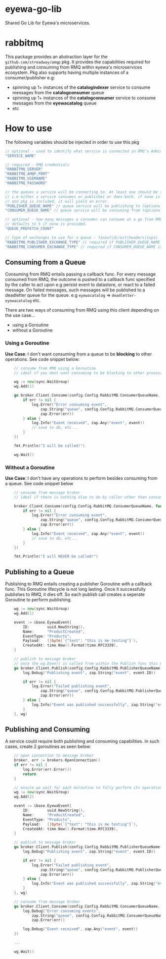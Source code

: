 # eyewa-go-lib
Shared Go Lib for Eyewa's microservices.

# rabbitmq
This package provides an abstraction layer for the `github.com/streadway/amqp` pkg. It provides the capabilities required for publishing and consuming from RMQ within eyewa's microservices ecosystem. Pkg also supports having multiple instances of a consumer/publisher e.g:

- spinning up 1+ instances of the **catalogindexer** service to consume messages from the **catalogconsumer** queue
- spinning up 1+ instances of the **catalogconsumer** service to consume messages from the **eyewacatalog** queue
- etc


# How to use
The following variables should be injected in order to use this pkg

```go
// optional - used to identify what service is connected in RMQ's Admin UI.
"SERVICE_NAME"

// required - RMQ credentials
"RABBITMQ_SERVER"
"RABBITMQ_AMQP_PORT"
"RABBITMQ_USERNAME"
"RABBITMQ_PASSWORD"

// the queues a service will be connecting to. At least one should be specified
// i.e either a service consumes or publishes or does both. if none is specified
// and pkg is included, it will yield an error.
"PUBLISHER_QUEUE_NAME" // queue service will be publishing to (optional)
"CONSUMER_QUEUE_NAME" // queue service will be consuming from (optional)

// optional - how many messages a consumer can consume at a go from RMQ.
// defaults to 5 if none is provided.
"QUEUE_PREFETCH_COUNT" 

// type of exchanges to use for a queue - fanout|direct|headers|topic
"RABBITMQ_PUBLISHER_EXCHANGE_TYPE" // required if PUBLISHER_QUEUE_NAME is provided
"RABBITMQ_CONSUMER_EXCHANGE_TYPE" // required if CONSUMER_QUEUE_NAME is provided
```

## Consuming from a Queue
Consuming from RMQ entails passing a callback func. For every message consumed from RMQ, the outcome is pushed to a callback func specified by the caller to act upon e.g persist event to datastore, or react to a failed message. On failed messages, such messages will be published to a deadletter queue for the queue. e.g `eyewacatalog` => `deadletter-eyewacatalog` etc.

There are two ways of consuming from RMQ using this client depending on the use case...

- using a Goroutine
- without a Goroutine

### Using a Goroutine
**Use Case**: I don't want consuming from a queue to be **blocking** to other operations. See code snippet below:

```go
	// consume from RMQ using a Goroutine
	// ideal if you dont want consuming to be blocking to other processes or Goroutines

	wg := new(sync.WaitGroup)
	wg.Add(1)

	go broker.Client.Consume(config.Config.RabbitMQ.ConsumerQueueName, func(event *base.EyewaEvent, err error) {
		if err != nil {
			log.Error("Error consuming event",
				zap.String("queue", config.Config.RabbitMQ.ConsumerQueueName),
				zap.Error(err))
		} else {
			log.Info("Event received", zap.Any("event", event))
			// save to db, etc...
		}
	})

	fmt.Println("I will be called!")

	wg.Wait()
```

### Without a Goroutine
**Use Case**: I don't have any operations to perform besides consuming from a queue. See code snippet below

```go
	// consume from message broker
	// ideal if there is nothing else to do by caller other than consuming

	broker.Client.Consume(config.Config.RabbitMQ.ConsumerQueueName, func(event *base.EyewaEvent, err error) {
		if err != nil {
			log.Error("Error consuming event",
				zap.String("queue", config.Config.RabbitMQ.ConsumerQueueName),
				zap.Error(err))
		} else {
			log.Info("Event received", zap.Any("event", event))
			// save to db, etc...
		}
	})

	fmt.Println("I will NEVER be called!")
```

## Publishing to a Queue
Publishing to RMQ entails creating a publisher Goroutine with a callback func. This Goroutine lifecycle is not long lasting. Once it successfully publishes to RMQ, it dies off. So each publish call creates a seperate Goroutine to perform publishing.

```go 
	wg := new(sync.WaitGroup)
	wg.Add(1)

	event := &base.EyewaEvent{
		ID:        uuid.NewString(),
		Name:      "ProductCreated",
		EventType: "Products",
		Payload:   []byte(`{"test": "this is me testing"}`),
		CreatedAt: time.Now().Format(time.RFC3339),
	}

	// publish to message broker
	// once the wg.Done() is called from within the Publish func this Goroutine seizes to exist.
	go broker.Client.Publish(config.Config.RabbitMQ.PublisherQueueName, event, func(event *base.EyewaEvent, err error) {
		log.Debug("Publishing event", zap.String("event", event.ID))

		if err != nil {
			log.Error("Failed publishing event",
				zap.String("queue", config.Config.RabbitMQ.PublisherQueueName),
				zap.Error(err))
		} else {
			log.Info("Event was published successfully", zap.String("event", event.ID))
		}
	}, wg)
```

## Publishing and Consuming
A service could require both publishing and consuming capabilities. In such cases, create 2 goroutines as seen below:

``` go
	// open connection to message broker
	broker, err := brokers.OpenConnection()
	if err != nil {
		log.Error(err.Error())
		return
	}

	// ensure we wait for each Goroutine to fully perform its operations.
	wg := new(sync.WaitGroup)
	wg.Add(2)

	event := &base.EyewaEvent{
		ID:        uuid.NewString(),
		Name:      "ProductCreated",
		EventType: "Products",
		Payload:   []byte(`{"test": "this is me testing"}`),
		CreatedAt: time.Now().Format(time.RFC3339),
	}

	// publish to message broker
	go broker.Client.Publish(config.Config.RabbitMQ.PublisherQueueName, event, func(event *base.EyewaEvent, err error) {
		log.Debug("Publishing event", zap.String("event", event.ID))

		if err != nil {
			log.Error("Failed publishing event",
				zap.String("queue", config.Config.RabbitMQ.PublisherQueueName),
				zap.Error(err))
		} else {
			log.Info("Event was published successfully", zap.String("event", event.ID))
		}
	}, wg)

	// consume from message broker
	go broker.Client.Consume(config.Config.RabbitMQ.ConsumerQueueName, func(event *base.EyewaEvent, err error) {
		log.Debug("Error consuming events",
			zap.String("queue", config.Config.RabbitMQ.ConsumerQueueName),
			zap.Error(err))

		log.Debug("Event received", zap.Any("event", event))
	})

	...

	wg.Wait()
```